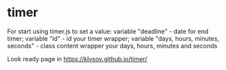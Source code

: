 # timer
For start using timer.js to set a value: variable "deadline" - date for end timer; variable "id" - id your timer wrapper; variable "days, hours, minutes, seconds" - class content wrapper your days, hours, minutes and seconds

Look ready page in https://klvsov.github.io/timer/